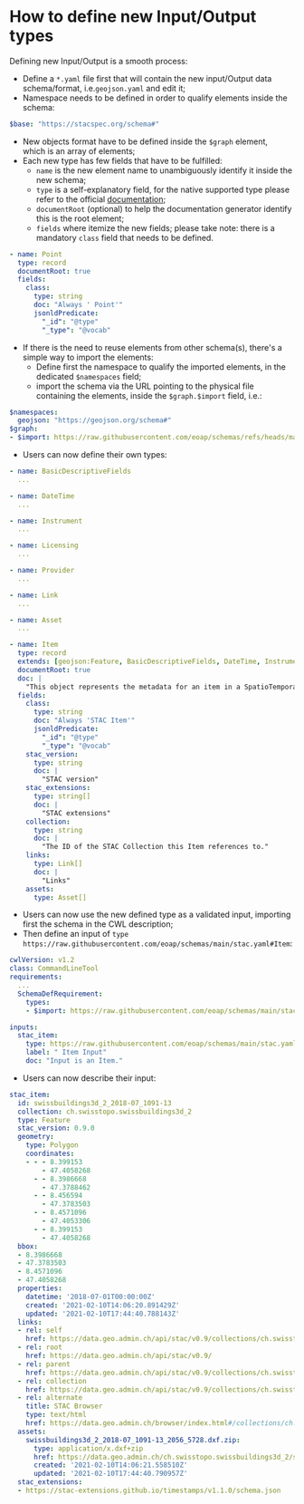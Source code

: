 # How to define new Input/Output types

Defining new Input/Output is a smooth process:

- Define a `*.yaml` file first that will contain the new input/Output data schema/format, i.e.`geojson.yaml` and edit it;
- Namespace needs to be defined in order to qualify elements inside the schema:

```yaml
$base: "https://stacspec.org/schema#"
```

- New objects format have to be defined inside the `$graph` element, which is an array of elements;
- Each new type has few fields that have to be fulfilled:
    * `name` is the new element name to unambiguously identify it inside the new schema;
    * `type` is a self-explanatory field, for the native supported type please refer to the official [documentation](https://www.commonwl.org/user_guide/topics/inputs.html);
    * `documentRoot` (optional) to help the documentation generator identify this is the root element;
    * `fields` where itemize the new fields; please take note: there is a mandatory `class` field that needs to be defined.

```yaml
- name: Point
  type: record
  documentRoot: true
  fields:
    class:
      type: string
      doc: "Always ' Point'"
      jsonldPredicate:
        "_id": "@type"
        "_type": "@vocab"
```

- If there is the need to reuse elements from other schema(s), there's a simple way to import the elements:
    * Define first the namespace to qualify the imported elements, in the dedicated `$namespaces` field;
    * import the schema via the URL pointing to the physical file containing the elements, inside the `$graph.$import` field, i.e.:

```yaml
$namespaces:
  geojson: "https://geojson.org/schema#"
$graph:
- $import: https://raw.githubusercontent.com/eoap/schemas/refs/heads/main/geojson.yaml
```

- Users can now define their own types:

```yaml
- name: BasicDescriptiveFields
  ...

- name: DateTime
  ...

- name: Instrument
  ...

- name: Licensing
  ...

- name: Provider
  ...

- name: Link
  ...

- name: Asset
  ...

- name: Item
  type: record
  extends: [geojson:Feature, BasicDescriptiveFields, DateTime, Instrument, Licensing, Provider]
  documentRoot: true
  doc: |
    "This object represents the metadata for an item in a SpatioTemporal Asset Catalog"
  fields:
    class:
      type: string
      doc: "Always 'STAC Item'"
      jsonldPredicate:
        "_id": "@type"
        "_type": "@vocab"
    stac_version:
      type: string
      doc: |
        "STAC version"
    stac_extensions:
      type: string[]
      doc: |
        "STAC extensions"
    collection:
      type: string
      doc: |
        "The ID of the STAC Collection this Item references to."
    links:
      type: Link[]
      doc: |
        "Links"
    assets:
      type: Asset[]
```

- Users can now use the new defined type as a validated input, importing first the schema in the CWL description;
- Then define an input of `type` `https://raw.githubusercontent.com/eoap/schemas/main/stac.yaml#Item`:

```yaml
cwlVersion: v1.2
class: CommandLineTool
requirements:
  ...
  SchemaDefRequirement:
    types:
    - $import: https://raw.githubusercontent.com/eoap/schemas/main/stac.yaml

inputs:
  stac_item:
    type: https://raw.githubusercontent.com/eoap/schemas/main/stac.yaml#Item
    label: " Item Input"
    doc: "Input is an Item."
```

- Users can now describe their input:

```yaml
stac_item:
  id: swissbuildings3d_2_2018-07_1091-13
  collection: ch.swisstopo.swissbuildings3d_2
  type: Feature
  stac_version: 0.9.0
  geometry:
    type: Polygon
    coordinates:
    - - - 8.399153
        - 47.4058268
      - - 8.3986668
        - 47.3788462
      - - 8.456594
        - 47.3783503
      - - 8.4571096
        - 47.4053306
      - - 8.399153
        - 47.4058268
  bbox:
  - 8.3986668
  - 47.3783503
  - 8.4571096
  - 47.4058268
  properties:
    datetime: '2018-07-01T00:00:00Z'
    created: '2021-02-10T14:06:20.891429Z'
    updated: '2021-02-10T17:44:40.788143Z'
  links:
  - rel: self
    href: https://data.geo.admin.ch/api/stac/v0.9/collections/ch.swisstopo.swissbuildings3d_2/items/swissbuildings3d_2_2018-07_1091-13
  - rel: root
    href: https://data.geo.admin.ch/api/stac/v0.9/
  - rel: parent
    href: https://data.geo.admin.ch/api/stac/v0.9/collections/ch.swisstopo.swissbuildings3d_2
  - rel: collection
    href: https://data.geo.admin.ch/api/stac/v0.9/collections/ch.swisstopo.swissbuildings3d_2
  - rel: alternate
    title: STAC Browser
    type: text/html
    href: https://data.geo.admin.ch/browser/index.html#/collections/ch.swisstopo.swissbuildings3d_2/items/swissbuildings3d_2_2018-07_1091-13
  assets:
    swissbuildings3d_2_2018-07_1091-13_2056_5728.dxf.zip:
      type: application/x.dxf+zip
      href: https://data.geo.admin.ch/ch.swisstopo.swissbuildings3d_2/swissbuildings3d_2_2018-07_1091-13/swissbuildings3d_2_2018-07_1091-13_2056_5728.dxf.zip
      created: '2021-02-10T14:06:21.558510Z'
      updated: '2021-02-10T17:44:40.790957Z'
  stac_extensions:
  - https://stac-extensions.github.io/timestamps/v1.1.0/schema.json
```

